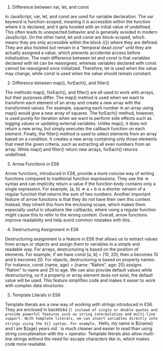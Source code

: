 
1) Difference between var, let, and const  

In JavaScript, var, let, and const are used for variable declaration. The var keyword is function-scoped, meaning it is accessible within the function where it is declared, and it gets hoisted with an initial value of undefined. This often leads to unexpected behavior and is generally avoided in modern JavaScript. On the other hand, let and const are block-scoped, which means they are only accessible within the block ({}) where they are defined. They are also hoisted but remain in a "temporal dead zone" until they are actually assigned a value, which prevents accidental access before initialization. The main difference between let and const is that variables declared with let can be reassigned, whereas variables declared with const cannot be reassigned once initialized. Therefore, let is used when the value may change, while const is used when the value should remain constant.

2) Difference between map(), forEach(), and filter()  

The methods map(), forEach(), and filter() are all used to work with arrays, but their purposes differ. The map() method is used when we want to transform each element of an array and create a new array with the transformed values. For example, squaring each number in an array using map() would give a new array of squares. The forEach() method, however, is used purely for iteration when we want to perform side effects such as logging values or updating external variables. Unlike map(), it does not return a new array, but simply executes the callback function on each element. Finally, the filter() method is used to select elements from an array based on a condition. It creates a new array containing only those elements that meet the given criteria, such as extracting all even numbers from an array. While map() and filter() return new arrays, forEach() returns undefined.

3) Arrow Functions in ES6  

Arrow functions, introduced in ES6, provide a more concise way of writing functions compared to traditional function expressions. They use the => syntax and can implicitly return a value if the function body contains only a single expression. For example, (a, b) => a + b is a shorter version of a regular function that returns the sum of two numbers. Another important feature of arrow functions is that they do not have their own this context. Instead, they inherit this from the enclosing scope, which makes them especially useful in situations like callbacks, where using a regular function might cause this to refer to the wrong context. Overall, arrow functions improve readability and help avoid common mistakes with this.

4) Destructuring Assignment in ES6  

Destructuring assignment is a feature in ES6 that allows us to extract values from arrays or objects and assign them to variables in a simple and readable way. For arrays, destructuring is based on the position of elements. For example, if we have const [a, b] = [10, 20], then a becomes 10 and b becomes 20. For objects, destructuring is based on property names. For instance, const {name, age} = {name: "Rahim", age: 25} assigns "Rahim" to name and 25 to age. We can also provide default values while destructuring, so if a property or array element does not exist, the default value will be used. This feature simplifies code and makes it easier to work with complex data structures.

5) Template Literals in ES6  

Template literals are a new way of working with strings introduced in ES6. They are enclosed in backticks (`) instead of single or double quotes and provide powerful features such as string interpolation and multi-line support. With template literals, we can insert variables directly into strings using the ${} syntax. For example, `Hello, my name is ${name} and I am ${age} years old.` is much cleaner and easier to read than using string concatenation with the + operator. Template literals also allow multi-line strings without the need for escape characters like \n, which makes code more readable.